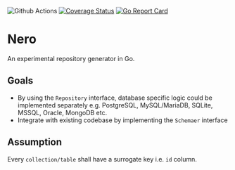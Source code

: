 ![Github Actions](https://github.com/sf9v/nero/workflows/ci/badge.svg)
[![Coverage Status](https://coveralls.io/repos/github/sf9v/nero/badge.svg?branch=master)](https://coveralls.io/github/sf9v/nero?branch=master)
[![Go Report Card](https://goreportcard.com/badge/github.com/sf9v/nero)](https://goreportcard.com/report/github.com/sf9v/nero)

# Nero

An experimental repository generator in Go.

## Goals

- By using the `Repository` interface, database specific logic could be implemented separately e.g. PostgreSQL, MySQL/MariaDB, SQLite, MSSQL, Oracle, MongoDB etc.
- Integrate with existing codebase by implementing the `Schemaer` interface

## Assumption

Every `collection/table` shall have a surrogate key i.e. `id` column.
